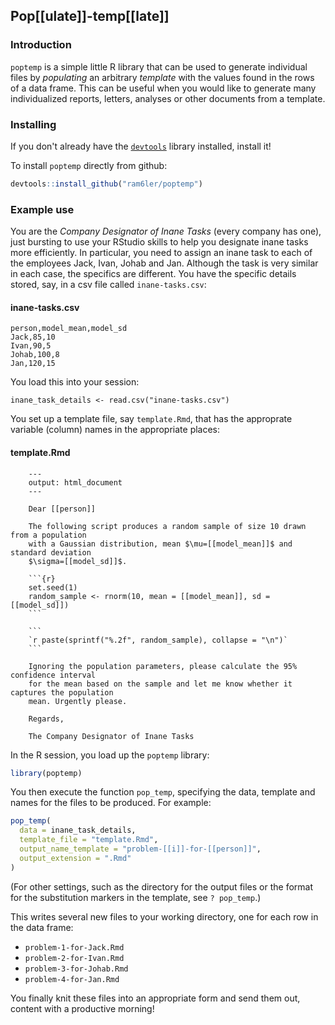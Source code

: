 ## Pop[[ulate]]-temp[[late]]

### Introduction

`poptemp` is a simple little R library that can be used to generate individual files by *populating* an arbitrary *template* with the values found in the rows of a data frame. This can be useful when you would like to generate many individualized reports, letters, analyses or other documents from a template.


### Installing

If you don't already have the [`devtools`](https://github.com/hadley/devtools) library installed, install it!

To install `poptemp` directly from github:

```r
devtools::install_github("ram6ler/poptemp")
```

### Example use

You are the *Company Designator of Inane Tasks* (every company has one), just bursting to use your RStudio skills to help you designate inane tasks more efficiently. In particular, you need to assign an inane task to each of the employees Jack, Ivan, Johab and Jan. Although the task is very similar in each case, the specifics are different. You have the specific details stored, say, in a csv file called `inane-tasks.csv`:

#### inane-tasks.csv

```csv
person,model_mean,model_sd
Jack,85,10
Ivan,90,5
Johab,100,8
Jan,120,15
```

You load this into your session:

    inane_task_details <- read.csv("inane-tasks.csv")

You set up a template file, say `template.Rmd`, that has the approprate variable (column) names in the appropriate places: 

#### template.Rmd

		---
		output: html_document
		---
		
		Dear [[person]]
		
		The following script produces a random sample of size 10 drawn from a population 
		with a Gaussian distribution, mean $\mu=[[model_mean]]$ and standard deviation 
		$\sigma=[[model_sd]]$.
		
		```{r}
		set.seed(1)
		random_sample <- rnorm(10, mean = [[model_mean]], sd = [[model_sd]])
		```
		
		```
		`r paste(sprintf("%.2f", random_sample), collapse = "\n")`
		```
		
		Ignoring the population parameters, please calculate the 95% confidence interval 
		for the mean based on the sample and let me know whether it captures the population
		mean. Urgently please.
		
		Regards,
		
		The Company Designator of Inane Tasks


In the R session, you load up the `poptemp` library:

```r
library(poptemp)
```

You then execute the function `pop_temp`, specifying the data, template and names for the files to be produced. For example:

```r
pop_temp(
  data = inane_task_details,
  template_file = "template.Rmd",
  output_name_template = "problem-[[i]]-for-[[person]]",
  output_extension = ".Rmd"
)

```

(For other settings, such as the directory for the output files or the format for the substitution markers in the template, see `? pop_temp`.)

This writes several new files to your working directory, one for each row in the data frame:

* `problem-1-for-Jack.Rmd`
* `problem-2-for-Ivan.Rmd`
* `problem-3-for-Johab.Rmd`
* `problem-4-for-Jan.Rmd`

You finally knit these files into an appropriate form and send them out, content with a productive morning!
